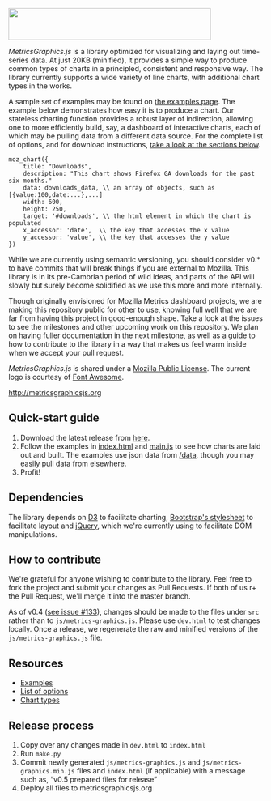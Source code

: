 <a href="http://metricsgraphicsjs.org/"><img src="http://metricsgraphicsjs.org/images/logo.svg" hspace="0" vspace="0" width="400" height="63"></a>

_MetricsGraphics.js_ is a library optimized for visualizing and laying out time-series data. At just 20KB (minified), it provides a simple way to produce common types of charts in a principled, consistent and responsive way. The library currently supports a wide variety of line charts, with additional chart types in the works. 

A sample set of examples may be found on [the examples page](http://metricsgraphicsjs.org). The example below demonstrates how easy it is to produce a chart. Our stateless charting function provides a robust layer of indirection, allowing one to more efficiently build, say, a dashboard of interactive charts, each of which may be pulling data from a different data source. For the complete list of options, and for download instructions, [take a look at the sections below](https://github.com/mozilla/metrics-graphics/wiki).

```
moz_chart({
    title: "Downloads",
    description: "This chart shows Firefox GA downloads for the past six months."
    data: downloads_data, \\ an array of objects, such as [{value:100,date:...},...]
    width: 600,
    height: 250,
    target: '#downloads', \\ the html element in which the chart is populated
    x_accessor: 'date',  \\ the key that accesses the x value
    y_accessor: 'value', \\ the key that accesses the y value
})
```

While we are currently using semantic versioning, you should consider v0.* to have commits that will break things if you are external to Mozilla. This library is in its pre-Cambrian period of wild ideas, and parts of the API will slowly but surely become solidified as we use this more and more internally.

Though originally envisioned for Mozilla Metrics dashboard projects, we are making this repository public for other to use, knowing full well that we are far from having this project in good-enough shape. Take a look at the issues to see the milestones and other upcoming work on this repository. We plan on having fuller documentation in the next milestone, as well as a guide to how to contribute to the library in a way that makes us feel warm inside when we accept your pull request.

_MetricsGraphics.js_ is shared under a <a href="http://www.mozilla.org/MPL/2.0/">Mozilla Public License</a>. The current logo is courtesy of <a href="http://fortawesome.github.io/Font-Awesome/">Font Awesome</a>.

<a href="http://metricsgraphicsjs.org">http://metricsgraphicsjs.org</a>

## Quick-start guide
1. Download the latest release from [here](https://github.com/mozilla/metrics-graphics/releases).
2. Follow the examples in [index.html](https://github.com/mozilla/metrics-graphics/blob/master/index.html) and [main.js](https://github.com/mozilla/metrics-graphics/blob/master/js/main.js) to see how charts are laid out and built. The examples use json data from [/data](https://github.com/mozilla/metrics-graphics/blob/master/data), though you may easily pull data from elsewhere.
3. Profit!

## Dependencies
The library depends on [D3](http://d3js.org) to facilitate charting, [Bootstrap's stylesheet](http://getbootstrap.com/) to facilitate layout and [jQuery](http://jquery.com/), which we're currently using to facilitate DOM manipulations.

## How to contribute
We're grateful for anyone wishing to contribute to the library. Feel free to fork the project and submit your changes as Pull Requests. If both of us r+ the Pull Request, we'll merge it into the master branch.

As of v0.4 ([see issue #133](https://github.com/mozilla/metrics-graphics/issues/133#issuecomment-55292161)), changes should be made to the files under ``src`` rather than to ``js/metrics-graphics.js``. Please use ``dev.html`` to test changes locally. Once a release, we regenerate the raw and minified versions of the ``js/metrics-graphics.js`` file.

## Resources
* [Examples](http://metricsgraphicsjs.org)
* [List of options](https://github.com/mozilla/metrics-graphics/wiki/List-of-Options)
* [Chart types](https://github.com/mozilla/metrics-graphics/wiki/Chart-Types)

## Release process
1. Copy over any changes made in ``dev.html`` to ``index.html``
2. Run ``make.py``
3. Commit newly generated ``js/metrics-graphics.js`` and ``js/metrics-graphics.min.js`` files and ``index.html`` (if applicable) with a message such as, “v0.5 prepared files for release”
4. Deploy all files to metricsgraphicsjs.org
